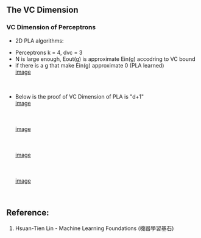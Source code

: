 ## The VC Dimension

### VC Dimension of Perceptrons
* 2D PLA algorithms:
- Perceptrons k = 4, dvc = 3
- N is large enough, Eout(g) is approximate Ein(g) accodring to VC bound
- if there is a g that make Ein(g) approximate 0 (PLA learned)
<br>[image](https://github.com/yhlien1221/Machine_Learning_Foundations_and_Techniques/blob/main/Foundations/pic/26_1.jpg)<br/>
<br><br/>
* Below is the proof of VC Dimension of PLA is "d+1"
<br>[image](https://github.com/yhlien1221/Machine_Learning_Foundations_and_Techniques/blob/main/Foundations/pic/26_2.jpg)<br/>
<br><br/>
<br>[image](https://github.com/yhlien1221/Machine_Learning_Foundations_and_Techniques/blob/main/Foundations/pic/26_3.jpg)<br/>
<br><br/>
<br>[image](https://github.com/yhlien1221/Machine_Learning_Foundations_and_Techniques/blob/main/Foundations/pic/26_4.jpg)<br/>
<br><br/>
<br>[image](https://github.com/yhlien1221/Machine_Learning_Foundations_and_Techniques/blob/main/Foundations/pic/26_5.jpg)<br/>
<br><br/>

## Reference:
1. Hsuan-Tien Lin - Machine Learning Foundations (機器學習基石)

<!-- ref
https://qiubite31.github.io/2017/08/16/Machine-Learning-Foundation-7/
https://medium.com/%E6%A9%9F%E5%99%A8%E5%AD%B8%E7%BF%92%E5%9F%BA%E7%9F%B3%E7%B3%BB%E5%88%97/%E6%A9%9F%E5%99%A8%E5%AD%B8%E7%BF%92%E5%9F%BA%E7%9F%B3-4-vc-dimension%E5%92%8C%E6%A8%A1%E5%9E%8B%E8%A4%87%E9%9B%9C%E5%BA%A6-5398ed1c8a5e
https://iter01.com/92.html
https://johnnyasd12.gitbooks.io/machine-learning-ntu/content/ji-qi-xue-xi-ji-shi/week7-vc-dimension.html
-->
